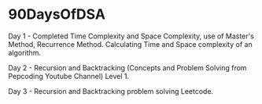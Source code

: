 # 90DaysOfDSA

Day 1 - Completed Time Complexity and Space Complexity, use of Master's Method, Recurrence Method. Calculating Time and Space complexity of an algorithm.

Day 2 - Recursion and Backtracking (Concepts and Problem Solving from Pepcoding Youtube Channel) Level 1.

Day 3 - Recursion and Backtracking problem solving Leetcode.


